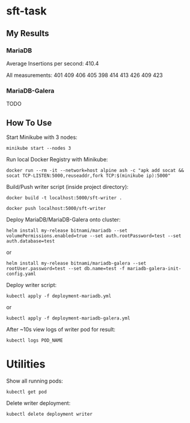 # sft-task

## My Results

### MariaDB
Average Insertions per second: 410.4

All measurements:
401 409 406 405 398 414 413 426 409 423

### MariaDB-Galera
TODO

## How To Use

Start Minikube with 3 nodes:
```
minikube start --nodes 3
```

Run local Docker Registry with Minikube:
```
docker run --rm -it --network=host alpine ash -c "apk add socat && socat TCP-LISTEN:5000,reuseaddr,fork TCP:$(minikube ip):5000"
```

Build/Push writer script (inside project directory):
```
docker build -t localhost:5000/sft-writer .
```
```
docker push localhost:5000/sft-writer
```

Deploy MariaDB/MariaDB-Galera onto cluster:
```
helm install my-release bitnami/mariadb --set volumePermissions.enabled=true --set auth.rootPassword=test --set auth.database=test
```
or
```
helm install my-release bitnami/mariadb-galera --set rootUser.password=test --set db.name=test -f mariadb-galera-init-config.yaml 
```

Deploy writer script:
```
kubectl apply -f deployment-mariadb.yml
```
or
```
kubectl apply -f deployment-mariadb-galera.yml
```

After ~10s view logs of writer pod for result:
```
kubectl logs POD_NAME
```

# Utilities
Show all running pods:
```
kubectl get pod
```

Delete writer deployment:
```
kubectl delete deployment writer
```